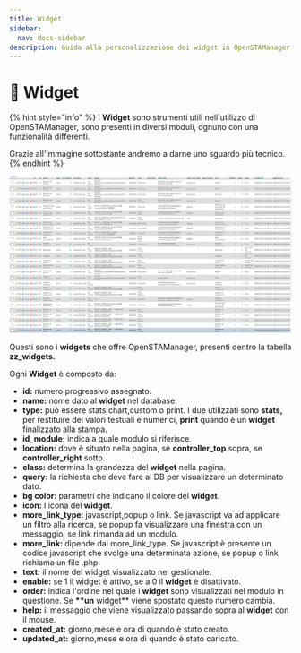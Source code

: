 ```yaml
---
title: Widget
sidebar:
  nav: docs-sidebar
description: Guida alla personalizzazione dei widget in OpenSTAManager
---
```


# 📒 Widget

{% hint style="info" %}
I **Widget** sono strumenti utili nell'utilizzo di OpenSTAManager, sono presenti in diversi moduli, ognuno con una funzionalità differenti.

Grazie all'immagine sottostante andremo a darne uno sguardo più tecnico.
{% endhint %}

![](../../../.gitbook/assets/DatabaseWidget.png)

Questi sono i **widgets** che offre OpenSTAManager, presenti dentro la tabella **zz\_widgets.**

Ogni **Widget** è composto da:

* **id:** numero progressivo assegnato.
* **name:** nome dato al **widget** nel database.
* **type:** può essere stats,chart,custom o print. I due utilizzati sono **stats,** per restituire dei valori testuali e numerici, **print** quando è un **widget** finalizzato alla stampa.
* **id\_module:** indica a quale modulo si riferisce.
* **location:** dove è situato nella pagina, se **controller\_top** sopra, se **controller\_right** sotto.
* **class:** determina la grandezza del **widget** nella pagina.
* **query:** la richiesta che deve fare al DB per visualizzare un determinato dato.
* **bg color:** parametri che indicano il colore del **widget**.
* **icon:** l'icona del **widget**.
* **more\_link\_type**: javascript,popup o link. Se javascript va ad applicare un filtro alla ricerca, se popup fa visualizzare una finestra con un messaggio, se link rimanda ad un modulo.
* **more\_link:** dipende dal more\_link\_type. Se javascript è presente un codice javascript che svolge una determinata azione, se popup o link richiama un file .php.
* **text:** il nome del widget visualizzato nel gestionale.
* **enable:** se 1 il widget è attivo, se a 0 il **widget** è disattivato.
* **order:** indica l'ordine nel quale i **widget** sono visualizzati nel modulo in questione. Se **\*\*un** widget\*\* viene spostato questo numero cambia.
* **help:** il messaggio che viene visualizzato passando sopra al **widget** con il mouse.
* **created\_at:** giorno,mese e ora di quando è stato creato.
* **updated\_at:** giorno,mese e ora di quando è stato caricato.
